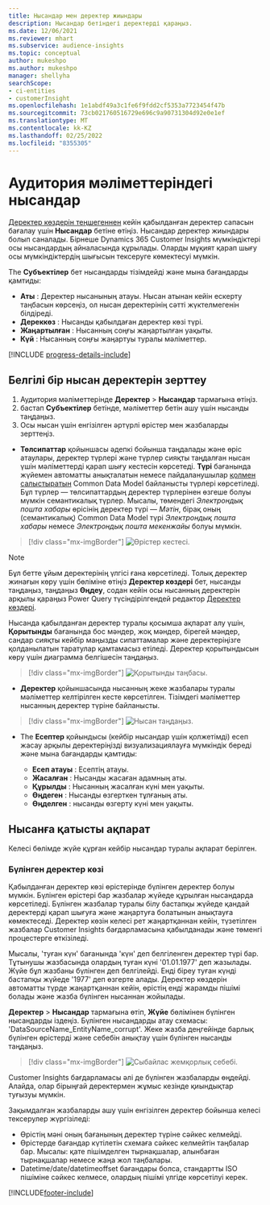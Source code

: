 ```yaml
---
title: Нысандар мен деректер жиындары
description: Нысандар бетіндегі деректерді қараңыз.
ms.date: 12/06/2021
ms.reviewer: mhart
ms.subservice: audience-insights
ms.topic: conceptual
author: mukeshpo
ms.author: mukeshpo
manager: shellyha
searchScope:
- ci-entities
- customerInsight
ms.openlocfilehash: 1e1abdf49a3c1fe6f9fdd2cf5353a7723454f47b
ms.sourcegitcommit: 73cb021760516729e696c9a90731304d92e0e1ef
ms.translationtype: MT
ms.contentlocale: kk-KZ
ms.lasthandoff: 02/25/2022
ms.locfileid: "8355305"
---
```

# <a name="entities-in-audience-insights"></a>Аудитория мәліметтеріндегі нысандар

[Деректер көздерін теңшегеннен](data-sources.md) кейін қабылданған деректер сапасын бағалау үшін **Нысандар** бетіне өтіңіз. Нысандар деректер жиындары болып саналады. Бірнеше Dynamics 365 Customer Insights мүмкіндіктері осы нысандардың айналасында құрылады. Оларды мұқият қарап шығу осы мүмкіндіктердің шығысын тексеруге көмектесуі мүмкін.

The **Субъектілер** бет нысандарды тізімдейді және мына бағандарды қамтиды:

- **Аты** : Деректер нысанының атауы. Нысан атынан кейін ескерту таңбасын көрсеңіз, ол нысан деректерінің сәтті жүктелмегенін білдіреді.
- **Дереккөз** : Нысанды қабылдаған деректер көзі түрі.
- **Жаңартылған** : Нысанның соңғы жаңартылған уақыты.
- **Күй** : Нысанның соңғы жаңартуы туралы мәліметтер.

[!INCLUDE [progress-details-include](../includes/progress-details-pane.md)]

## <a name="explore-a-specific-entitys-data"></a>Белгілі бір нысан деректерін зерттеу

1. Аудитория мәліметтерінде **Деректер** > **Нысандар** тармағына өтіңіз.
1. бастап **Субъектілер** бетінде, мәліметтер бетін ашу үшін нысанды таңдаңыз.  
1. Осы нысан үшін енгізілген әртүрлі өрістер мен жазбаларды зерттеңіз.

- **Төлсипаттар** қойыншасы әдепкі бойынша таңдалады және өріс атаулары, деректер түрлері және түрлер сияқты таңдалған нысан үшін мәліметтерді қарап шығу кестесін көрсетеді. **Түрі** бағанында жүйемен автоматты анықталатын немесе пайдаланушылар [қолмен салыстыратын](map-entities.md) Common Data Model байланысты түрлері көрсетіледі. Бұл түрлер — төлсипаттардың деректер түрлерінен өзгеше болуы мүмкін семантикалық түрлер. Мысалы, төмендегі *Электрондық пошта хабары* өрісінің деректер түрі — *Мәтін*, бірақ оның (семантикалық) Common Data Model түрі *Электрондық пошта хабары* немесе *Электрондық пошта мекенжайы* болуы мүмкін.

> [!div class="mx-imgBorder"]
> ![Өрістер кестесі.](media/data-manager-entities-fields.PNG "Өрістер кестесі")

> [!NOTE]
> Бұл бетте ұйым деректерінің үлгісі ғана көрсетіледі. Толық деректер жинағын көру үшін бөліміне өтіңіз **Деректер көздері** бет, нысанды таңдаңыз, таңдаңыз **Өңдеу**, содан кейін осы нысанның деректерін арқылы қараңыз Power Query түсіндірілгендей редактор [Деректер көздері](data-sources.md).

Нысанда қабылданған деректер туралы қосымша ақпарат алу үшін, **Қорытынды** бағанында бос мәндер, жоқ мәндер, бірегей мәндер, сандар сияқты кейбір маңызды сипаттамалар және деректеріңізге қолданылатын таратулар қамтамасыз етіледі. Деректер қорытындысын көру үшін диаграмма белгішесін таңдаңыз.

> [!div class="mx-imgBorder"]
> ![Қорытынды таңбасы.](media/data-manager-entities-summary.png "Деректер қорытындысы кестесі")

- **Деректер** қойыншасында нысанның жеке жазбалары туралы мәліметтер келтірілген кесте көрсетілген. Тізімдегі мәліметтер нысанның деректер түріне байланысты.

> [!div class="mx-imgBorder"]
> ![Нысан таңдаңыз.](media/data-manager-entities-data.png "Нысан таңдау")

- The **Есептер** қойындысы (кейбір нысандар үшін қолжетімді) есеп жасау арқылы деректеріңізді визуализациялауға мүмкіндік береді және мына бағандарды қамтиды:

  - **Есеп атауы** : Есептің атауы.
  - **Жасалған** : Нысанды жасаған адамның аты.
  - **Құрылды** : Нысанның жасалған күні мен уақыты.
  - **Өңдеген** : Нысанды өзгерткен тұлғаның аты.
  - **Өңделген** : нысанды өзгерту күні мен уақыты. 

## <a name="entity-specific-information"></a>Нысанға қатысты ақпарат

Келесі бөлімде жүйе құрған кейбір нысандар туралы ақпарат берілген.

### <a name="corrupted-data-sources"></a>Бүлінген деректер көзі

Қабылданған деректер көзі өрістерінде бүлінген деректер болуы мүмкін. Бүлінген өрістері бар жазбалар жүйеде құрылған нысандарда көрсетіледі. Бүлінген жазбалар туралы білу бастапқы жүйеде қандай деректерді қарап шығуға және жаңартуға болатынын анықтауға көмектеседі. Деректер көзін келесі рет жаңартқаннан кейін, түзетілген жазбалар Customer Insights бағдарламасына қабылданады және төменгі процестерге өткізіледі. 

Мысалы, 'туған күн' бағанында 'күн' деп белгіленген деректер түрі бар. Тұтынушы жазбасында олардың туған күні '01.01.1977' деп жазылады. Жүйе бұл жазбаны бүлінген деп белгілейді. Енді біреу туған күнді бастапқы жүйеде '1977' деп өзгерте алады. Деректер көздерін автоматты түрде жаңартқаннан кейін, өрістің енді жарамды пішімі болады және жазба бүлінген нысаннан жойылады. 

**Деректер** > **Нысандар** тармағына өтіп, **Жүйе** бөлімінен бүлінген нысандарды іздеңіз. Бүлінген нысандарды атау схемасы: 'DataSourceName_EntityName_corrupt'. Жеке жазба деңгейінде барлық бүлінген өрістерді және себебін анықтау үшін бүлінген нысанды таңдаңыз.
> [!div class="mx-imgBorder"]
> ![Сыбайлас жемқорлық себебі.](media/corruption-reason.png "Сыбайлас жемқорлық себебі")

Customer Insights бағдарламасы әлі де бүлінген жазбаларды өңдейді. Алайда, олар бірыңғай деректермен жұмыс кезінде қиындықтар туғызуы мүмкін.

Зақымдалған жазбаларды ашу үшін енгізілген деректер бойынша келесі тексерулер жүргізіледі: 

- Өрістің мәні оның бағанының деректер түріне сәйкес келмейді.
- Өрістерде бағандар күтілетін схемаға сәйкес келмейтін таңбалар бар. Мысалы: қате пішімделген тырнақшалар, алынбаған тырнақшалар немесе жаңа жол таңбалары.
- Datetime/date/datetimeoffset бағандары болса, стандартты ISO пішіміне сәйкес келмесе, олардың пішімі үлгіде көрсетілуі керек.


[!INCLUDE[footer-include](../includes/footer-banner.md)]
